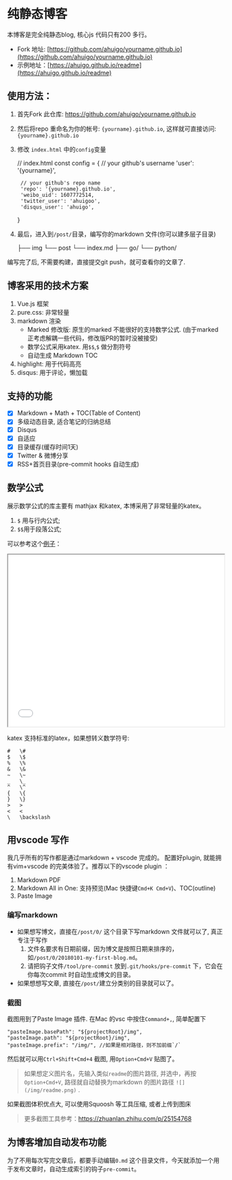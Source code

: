 # 纯静态博客
本博客是完全纯静态blog, 核心js 代码只有200 多行。 

- Fork 地址: [https://github.com/ahuigo/yourname.github.io](https://github.com/ahuigo/yourname.github.io)
- 示例地址：[https://ahuigo.github.io/readme](https://ahuigo.github.io/readme)

## 使用方法：
1. 首先Fork 此仓库: https://github.com/ahuigo/yourname.github.io 
2. 然后将repo 重命名为你的帐号: `{yourname}.github.io`, 这样就可直接访问:  `{yourname}.github.io`
3. 修改 `index.html` 中的`config`变量


    // index.html
    const config = {
        // your github's username
        'user': '{yourname}',

        // your github's repo name
        'repo': '{yourname}.github.io',
        'weibo_uid': 1607772514,
        'twitter_user': 'ahuigoo',
        'disqus_user': 'ahuigo',
    }

4. 最后，进入到`/post/`目录，编写你的markdown 文件(你可以建多层子目录)


    ├── img
    └── post
        └── index.md
        ├── go/
        └── python/

编写完了后, 不需要构建，直接提交git push，就可查看你的文章了.

## 博客采用的技术方案
1. Vue.js 框架
2. pure.css: 非常轻量
3. markdown 渲染
    - Marked 修改版: 原生的marked 不能很好的支持数学公式. (由于marked 正考虑解耦一些代码，修改版PR的暂时没被接受)
    - 数学公式采用katex. 用`$$`,`$` 做分割符号
    - 自动生成 Markdown TOC
4. highlight: 用于代码高亮
5. disqus: 用于评论，懒加载

## 支持的功能

- [x] Markdown + Math + TOC(Table of Content)
- [x] 多级动态目录, 适合笔记的归纳总结
- [x] Disqus
- [x] 自适应
- [x] 目录缓存(缓存时间1天)
- [x] Twitter & 微博分享
- [x] RSS+首页目录(pre-commit hooks 自动生成)

## 数学公式
展示数学公式的库主要有 mathjax 和katex, 本博采用了非常轻量的katex。
1. `$` 用与行内公式;
2. `$$`用于段落公式;

可以参考这个[例子](md.html)：

<iframe width="100%" height="400px" src="md.html"></iframe>

katex 支持标准的latex，如果想转义数学符号:

    #	\#
    $	\$
    %	\%
    &	\&
    ~	\~
    _	\_
    ^	\^
    {	\{
    }	\}
    >	>
    <	<
    \	\backslash

## 用vscode 写作
我几乎所有的写作都是通过markdown + vscode 完成的。
配置好plugin, 就能拥有vim+vscode 的完美体验了。推荐以下的vscode plugin ：

1. Markdown PDF
2. Markdown All in One: 支持预览(Mac 快捷键`Cmd+K Cmd+V`)、TOC(outline)
3. Paste Image

### 编写markdown
- 如果想写博文，直接在`/post/0/` 这个目录下写markdown 文件就可以了, 真正专注于写作
    1. 文件名要求有日期前缀，因为博文是按照日期来排序的，如`/post/0/20180101-my-first-blog.md`。
    2. 请把钩子文件`/tool/pre-commit` 放到`.git/hooks/pre-commit` 下，它会在你每次commit 时自动生成博文的目录。
- 如果想想写文章, 直接在`/post/`建立分类别的目录就可以了。

### 截图
截图用到了Paste Image 插件. 在Mac 的vsc 中按住`Command+,`, 简单配置下

    "pasteImage.basePath": "${projectRoot}/img",
    "pasteImage.path": "${projectRoot}/img",
    "pasteImage.prefix": "/img/", //如果是相对路径，则不加前缀`/`

然后就可以用`Ctrl+Shift+Cmd+4` 截图, 用`Option+Cmd+V` 贴图了。

> 如果想定义图片名，先输入类似`readme`的图片路径, 并选中，再按`Option+Cmd+V`, 路径就自动替换为markdown 的图片路径 `![](/img/readme.png)` .

如果截图体积优点大, 可以使用Squoosh 等工具压缩, 或者上传到图床

> 更多截图工具参考：https://zhuanlan.zhihu.com/p/25154768

## 为博客增加自动发布功能
为了不用每次写完文章后，都要手动编辑`0.md` 这个目录文件，今天就添加一个用于发布文章时，自动生成索引的钩子`pre-commit`。